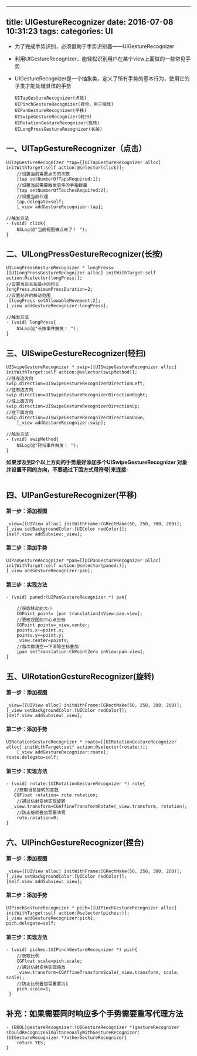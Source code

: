 
---
title: UIGestureRecognizer
date: 2016-07-08 10:31:23
tags:
categories: UI
---

* 为了完成手势识别，必须借助于手势识别器——UIGestureRecognizer
* 利用UIGestureRecognizer，能轻松识别用户在某个view上面做的一些常见手势
* UIGestureRecognizer是一个抽象类，定义了所有手势的基本行为，使用它的子类才能处理具体的手势

	```objc
	UITapGestureRecognizer(点按)
	UIPinchGestureRecognizer(捏合，用于缩放)
	UIPanGestureRecognizer(平移)
	UISwipeGestureRecognizer(轻扫)
	UIRotationGestureRecognizer(旋转)
	UILongPressGestureRecognizer(长按)
	```
	
## 一、UITapGestureRecognizer（点击）
```objc
UITapGestureRecognizer *tap=[[UITapGestureRecognizer alloc] initWithTarget:self action:@selector(click)];
    //设置当前需要点击的次数
    [tap setNumberOfTapsRequired:1];
    //设置当前需要触发事件的手指数量
	[tap setNumberOfTouchesRequired:2];
	//设置当前代理
	tap.delegate=self;
	[_view addGestureRecognizer:tap];
	
//触发方法
- (void) click{
    NSLog(@"当前视图被点击了！ ");
}
```

## 二、UILongPressGestureRecognizer(长按)
```objc
UILongPressGestureRecognizer * longPress=[[UILongPressGestureRecognizer alloc] initWithTarget:self action:@selector(longPress)];
//设置当前长按最小的时长
longPress.minimumPressDuration=2;
//设置允许的移动范围
 [longPress setAllowableMovement:2];
[_view addGestureRecognizer:longPress];

//触发方法
- (void) longPress{
    NSLog(@"长按事件触发！ ");
}
```

## 三、UISwipeGestureRecognizer(轻扫)
```objc
UISwipeGestureRecognizer * swip=[[UISwipeGestureRecognizer alloc] initWithTarget:self action:@selector(swipMethod)];
//往左边方向
swip.direction=UISwipeGestureRecognizerDirectionLeft;
//往右边方向
swip.direction=UISwipeGestureRecognizerDirectionRight;
//往上面方向
swip.direction=UISwipeGestureRecognizerDirectionUp;
//往下面方向
swip.direction=UISwipeGestureRecognizerDirectionDown;
    [_view addGestureRecognizer:swip];
    
//触发方法
- (void) swipMethod{
    NSLog(@"轻扫事件触发！ ");
}
```
**如果涉及到2个以上方向的手势最好添加多个UISwipeGestureRecognizer 对象并设置不同的方向，不要通过下面方式用符号|来连接:**

```objc		swip.direction=UISwipeGestureRecognizerDirectionLeft  | UISwipeGestureRecognizerDirectionRight  
```
	
## 四、UIPanGestureRecognizer(平移)
#### 第一步：添加视图
```objc
_view=[[UIView alloc] initWithFrame:CGRectMake(50, 250, 300, 200)];
[_view setBackgroundColor:[UIColor redColor]];
[self.view addSubview:_view];
```
#### 第二步：添加手势
```objc
UIPanGestureRecognizer *pan=[[UIPanGestureRecognizer alloc] initWithTarget:self action:@selector(paned:)];
[_view addGestureRecognizer:pan];
```
#### 第三步：实现方法
```objc
- (void) paned:(UIPanGestureRecognizer *) pan{
    
    //获取移动的大小
    CGPoint point= [pan translationInView:pan.view];
    //更改视图的中心点坐标
    CGPoint points=_view.center;
    points.x+=point.x;
    points.y+=point.y;
    _view.center=points;
    //每次都清空一下消除坐标叠加
    [pan setTranslation:CGPointZero inView:pan.view];
}
```

## 五、UIRotationGestureRecognizer(旋转)
#### 第一步：添加视图
```objc
_view=[[UIView alloc] initWithFrame:CGRectMake(50, 250, 300, 200)];
[_view setBackgroundColor:[UIColor redColor]];
[self.view addSubview:_view];
```
#### 第二步：添加手势
```objc
UIRotationGestureRecognizer * roate=[[UIRotationGestureRecognizer alloc] initWithTarget:self action:@selector(rotate:)];
    [_view addGestureRecognizer:roate];
roate.delegate=self;
```
#### 第三步：实现方法
```objc
- (void) rotate:(UIRotationGestureRecognizer *) rote{
   //获取当前旋转的度数
   CGFloat rotation= rote.rotation;
    //通过仿射变换实现旋转
  _view.transform=CGAffineTransformRotate(_view.transform, rotation);
    //防止旋转叠加需要清零
    rote.rotation=0;
}
```

## 六、UIPinchGestureRecognizer(捏合)
#### 第一步：添加视图
```objc
_view=[[UIView alloc] initWithFrame:CGRectMake(50, 250, 300, 200)];
[_view setBackgroundColor:[UIColor redColor]];
[self.view addSubview:_view];
```
#### 第二步：添加手势
```objc
UIPinchGestureRecognizer * pich=[[UIPinchGestureRecognizer alloc] initWithTarget:self action:@selector(piches:)];
[_view addGestureRecognizer:pich];
pich.delegate=self;
```
#### 第三步：实现方法
```objc
- (void) piches:(UIPinchGestureRecognizer *) pich{
    //获取比例
    CGFloat scale=pich.scale;
    //通过仿射变换实现缩放
    _view.transform=CGAffineTransformScale(_view.transform, scale, scale);
    //防止比例叠加需要置为1
    pich.scale=1;
 }
```

## 补充：如果需要同时响应多个手势需要重写代理方法
```objc
- (BOOL)gestureRecognizer:(UIGestureRecognizer *)gestureRecognizer shouldRecognizeSimultaneouslyWithGestureRecognizer:(UIGestureRecognizer *)otherGestureRecognizer{
    return YES;
}
```
